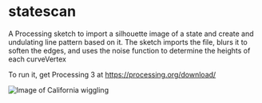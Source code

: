 # statescan

A Processing sketch to import a silhouette image of a state and create and undulating line pattern based on it. The sketch imports the file, blurs it to soften the edges, and uses the noise function to determine the heights of each curveVertex

To run it, get Processing 3 at https://processing.org/download/

![Image of California wiggling](https://media.giphy.com/media/daySachjurKRnvmxwE/giphy.gif)
